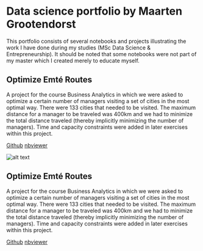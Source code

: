 # Data science portfolio by Maarten Grootendorst

This portfolio consists of several notebooks and projects illustrating the work I have done during my studies (MSc Data Science & Entrepreneurship). It should be noted that some notebooks were not part of my master which I created merely to educate myself. 

## Optimize Emté Routes

A project for the course Business Analytics in which we were asked to optimize a certain number of managers visiting a set of cities in the most optimal way. There were 133 cities that needed to be visited. The maximum distance for a manager to be traveled was 400km and we had to minimize the total distance traveled (thereby implicitly minimizing the number of managers). Time and capacity constraints were added in later exercises within this project. 

[Github](https://github.com/MaartenGr/Projects/blob/master/Notebooks/RouteOptimization.ipynb) [nbviewer](http://nbviewer.jupyter.org/github/MaartenGr/Projects/blob/master/Notebooks/RouteOptimization.ipynb)

![alt text](https://media.giphy.com/media/FDHO8sbi4hl8qsABDv/giphy.gif)

## Optimize Emté Routes

A project for the course Business Analytics in which we were asked to optimize a certain number of managers visiting a set of cities in the most optimal way. There were 133 cities that needed to be visited. The maximum distance for a manager to be traveled was 400km and we had to minimize the total distance traveled (thereby implicitly minimizing the number of managers). Time and capacity constraints were added in later exercises within this project. 

[Github](https://github.com/MaartenGr/Projects/blob/master/Notebooks/RouteOptimization.ipynb) [nbviewer](http://nbviewer.jupyter.org/github/MaartenGr/Projects/blob/master/Notebooks/RouteOptimization.ipynb)
